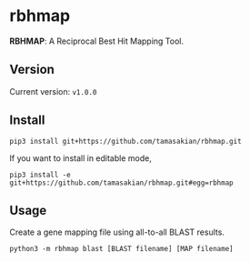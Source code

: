 # rbhmap

**RBHMAP**: A Reciprocal Best Hit Mapping Tool.

## Version
Current version: `v1.0.0`

## Install

```
pip3 install git+https://github.com/tamasakian/rbhmap.git
```

If you want to install in editable mode,

```
pip3 install -e git+https://github.com/tamasakian/rbhmap.git#egg=rbhmap
```

## Usage

Create a gene mapping file using all-to-all BLAST results.

```
python3 -m rbhmap blast [BLAST filename] [MAP filename]
```


